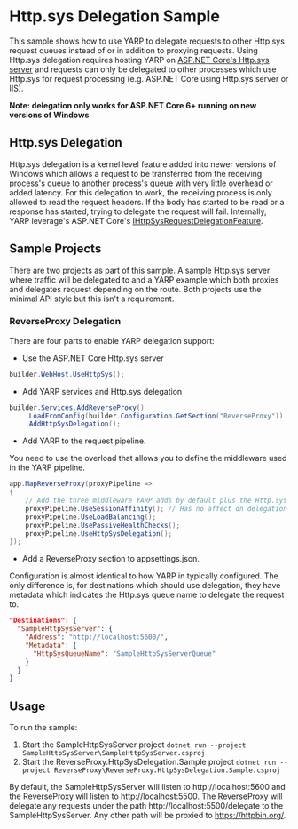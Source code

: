 # Http.sys Delegation Sample
This sample shows how to use YARP to delegate requests to other Http.sys request queues instead of or in addition to proxying requests. Using Http.sys delegation requires hosting YARP on [ASP.NET Core's Http.sys server](https://docs.microsoft.com/en-us/aspnet/core/fundamentals/servers/httpsys) and requests can only be delegated to other processes which use Http.sys for request processing (e.g. ASP.NET Core using Http.sys server or IIS).

**Note: delegation only works for ASP.NET Core 6+ running on new versions of Windows**

## Http.sys Delegation
Http.sys delegation is a kernel level feature added into newer versions of Windows which allows a request to be transferred from the receiving process's queue to another process's queue with very little overhead or added latency. For this delegation to work, the receiving process is only allowed to read the request headers. If the body has started to be read or a response has started, trying to delegate the request will fail. Internally, YARP leverage's ASP.NET Core's [IHttpSysRequestDelegationFeature](https://docs.microsoft.com/en-us/dotnet/api/microsoft.aspnetcore.server.httpsys.ihttpsysrequestdelegationfeature).

## Sample Projects
There are two projects as part of this sample. A sample Http.sys server where traffic will be delegated to and a YARP example which both proxies and delegates request depending on the route. Both projects use the minimal API style but this isn't a requirement.

### ReverseProxy Delegation

There are four parts to enable YARP delegation support:
- Use the ASP.NET Core Http.sys server
```c#
builder.WebHost.UseHttpSys();
```
- Add YARP services and Http.sys delegation
```c#
builder.Services.AddReverseProxy()
    .LoadFromConfig(builder.Configuration.GetSection("ReverseProxy"))
    .AddHttpSysDelegation();
```
- Add YARP to the request pipeline. 

You need to use the overload that allows you to define the middleware used in the YARP pipeline. 
```c#
app.MapReverseProxy(proxyPipeline =>
{
    // Add the three middleware YARP adds by default plus the Http.sys delegation middleware
    proxyPipeline.UseSessionAffinity(); // Has no affect on delegation destinations because the response doesn't go through YARP
    proxyPipeline.UseLoadBalancing();
    proxyPipeline.UsePassiveHealthChecks();
    proxyPipeline.UseHttpSysDelegation();
});
```
- Add a ReverseProxy section to appsettings.json. 

Configuration is almost identical to how YARP in typically configured. The only difference is, for destinations which should use delegation, they have metadata which indicates the Http.sys queue name to delegate the request to.
```json
"Destinations": {
  "SampleHttpSysServer": {
    "Address": "http://localhost:5600/",
    "Metadata": {
      "HttpSysQueueName": "SampleHttpSysServerQueue"
    }
  }
}
```

## Usage
To run the sample:
1. Start the SampleHttpSysServer project `dotnet run --project SampleHttpSysServer\SampleHttpSysServer.csproj`
2. Start the ReverseProxy.HttpSysDelegation.Sample project `dotnet run --project ReverseProxy\ReverseProxy.HttpSysDelegation.Sample.csproj`

By default, the SampleHttpSysServer will listen to http://localhost:5600 and the ReverseProxy will listen to http://localhost:5500. The ReverseProxy will delegate any requests under the path http://localhost:5500/delegate to the SampleHttpSysServer. Any other path will be proxied to https://httpbin.org/.
